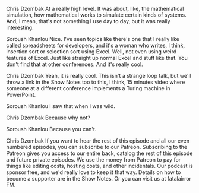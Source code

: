 Chris Dzombak
At a really high level. It was about, like, the mathematical simulation, how mathematical works to simulate certain kinds of systems. And, I mean, that's not something I use day to day, but it was really interesting.

Soroush Khanlou
Nice. I've seen topics like there's one that I really like called spreadsheets for developers, and it's a woman who writes, I think, insertion sort or selection sort using Excel. Well, not even using weird features of Excel. Just like straight up normal Excel and stuff like that. You don't find that at other conferences. And it's really cool.

Chris Dzombak
Yeah, it is really cool. This isn't a strange loop talk, but we'll throw a link in the Show Notes too to this, I think, 15 minutes video where someone at a different conference implements a Turing machine in PowerPoint.

Soroush Khanlou
I saw that when I was wild.

Chris Dzombak
Because why not?

Soroush Khanlou
Because you can't.

Chris Dzombak
If you want to hear the rest of this episode and all our even numbered episodes, you can subscribe to our Patreon. Subscribing to the Patreon gives you access to our entire back, catalog the rest of this episode and future private episodes. We use the money from Patreon to pay for things like editing costs, hosting costs, and other incidentals. Our podcast is sponsor free, and we'd really love to keep it that way. Details on how to become a supporter are in the Show Notes. Or you can visit us at fatalairror FM.

